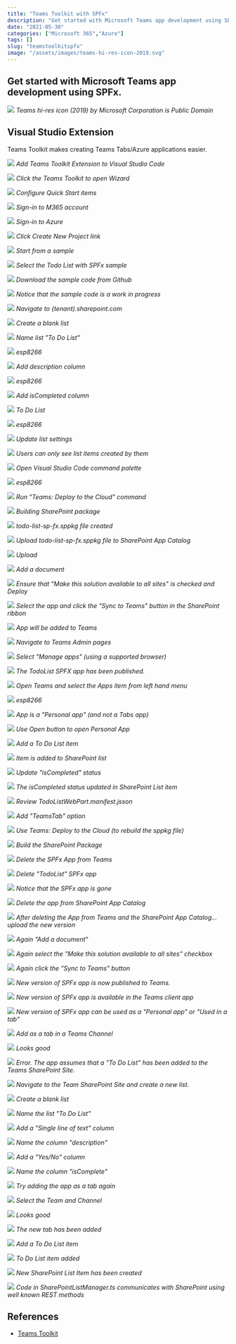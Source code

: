 ```yaml
---
title: "Teams Toolkit with SPFx"
description: "Get started with Microsoft Teams app development using SPFx."
date: "2021-05-30"
categories: ["Microsoft 365","Azure"]
tags: []
slug: "teamstoolkitspfx"
image: "/assets/images/teams-hi-res-icon-2019.svg"
---
```


## Get started with Microsoft Teams app development using SPFx.

![](/assets/images/teamstoolkitspfx/teams-hi-res-icon-2019.svg)
*Teams hi-res icon (2019) by Microsoft Corporation is Public Domain*


## Visual Studio Extension

Teams Toolkit makes creating Teams Tabs/Azure applications easier.

![](/assets/images/teamstoolkitspfx/screen-shot-2021-05-29-at-5.12.18-pm-1836x824.png)
*Add Teams Toolkit Extension to Visual Studio Code*

![](/assets/images/teamstoolkitspfx/screen-shot-2021-05-29-at-3.47.21-pm-294x84.png)
*Click the Teams Toolkit to open Wizard*

![](/assets/images/teamstoolkitspfx/screen-shot-2021-05-29-at-3.48.08-pm-1468x1114.png)
*Configure Quick Start items*

![](/assets/images/teamstoolkitspfx/screen-shot-2021-05-29-at-3.49.16-pm-748x282.png)
*Sign-in to M365 account*

![](/assets/images/teamstoolkitspfx/screen-shot-2021-05-29-at-3.49.23-pm-734x276.png)
*Sign-in to Azure*

![](/assets/images/teamstoolkitspfx/screen-shot-2021-05-29-at-3.49.33-pm-726x330.png)
*Click Create New Project link*

![](/assets/images/teamstoolkitspfx/screen-shot-2021-05-29-at-3.49.49-pm-1264x352.png)
*Start from a sample*

![](/assets/images/teamstoolkitspfx/screen-shot-2021-05-30-at-8.41.34-am-1256x516.png)
*Select the Todo List with SPFx sample*

![](/assets/images/teamstoolkitspfx/screen-shot-2021-05-30-at-8.41.56-am-536x476.png)
*Download the sample code from Github*

![](/assets/images/teamstoolkitspfx/screen-shot-2021-05-30-at-8.42.39-am-1380x416.png)
*Notice that the sample code is a work in progress*

![](/assets/images/teamstoolkitspfx/screen-shot-2021-05-30-at-8.47.47-am-1836x1138.png)
*Navigate to {tenant).sharepoint.com*

![](/assets/images/teamstoolkitspfx/screen-shot-2021-05-30-at-8.48.19-am-320x402.png)
*Create a blank list*

![](/assets/images/teamstoolkitspfx/screen-shot-2021-05-30-at-8.49.22-am-1194x810.png)
*Name list "To Do List"*

![](/assets/images/teamstoolkitspfx/screen-shot-2021-05-30-at-8.50.02-am-1628x584.png)
*esp8266*

![](/assets/images/teamstoolkitspfx/screen-shot-2021-05-30-at-8.50.55-am-838x648.png)
*Add description column*

![](/assets/images/teamstoolkitspfx/screen-shot-2021-05-30-at-8.51.09-am-1836x704.png)
*esp8266*

![](/assets/images/teamstoolkitspfx/screen-shot-2021-05-30-at-8.51.56-am-822x638.png)
*Add isCompleted column*

![](/assets/images/teamstoolkitspfx/screen-shot-2021-05-30-at-8.52.17-am-1766x1156.png)
*To Do List*

![](/assets/images/teamstoolkitspfx/screen-shot-2021-05-30-at-8.52.53-am-768x436.png)
*esp8266*

![](/assets/images/teamstoolkitspfx/screen-shot-2021-05-30-at-8.53.21-am-422x126.png)
*Update list settings*

![](/assets/images/teamstoolkitspfx/screen-shot-2021-05-30-at-8.53.38-am-730x216.png)
*Users can only see list items created by them*

![](/assets/images/teamstoolkitspfx/screen-shot-2021-05-30-at-8.55.11-am-556x106.png)
*Open Visual Studio Code command palette*

![](/assets/images/teamstoolkitspfx/screen-shot-2021-05-30-at-8.55.57-am-1232x154.png)
*esp8266*

![](/assets/images/teamstoolkitspfx/screen-shot-2021-05-30-at-8.56.08-am-536x706.png)
*Run "Teams: Deploy to the Cloud" command*

![](/assets/images/teamstoolkitspfx/screen-shot-2021-05-30-at-8.57.31-am-934x140.png)
*Building SharePoint package*

![](/assets/images/teamstoolkitspfx/screen-shot-2021-05-30-at-8.58.56-am-938x372.png)
*todo-list-sp-fx.sppkg file created*

![](/assets/images/teamstoolkitspfx/screen-shot-2021-05-30-at-8.59.30-am-1836x770.png)
*Upload todo-list-sp-fx.sppkg file to SharePoint App Catalog*

![](/assets/images/teamstoolkitspfx/screen-shot-2021-05-30-at-9.00.31-am-1836x1046.png)
*Upload*

![](/assets/images/teamstoolkitspfx/screen-shot-2021-05-30-at-9.00.50-am-1836x1012.png)
*Add a document*

![](/assets/images/teamstoolkitspfx/screen-shot-2021-05-30-at-9.01.35-am-1306x864.png)
*Ensure that "Make this solution available to all sites" is checked and Deploy*

![](/assets/images/teamstoolkitspfx/screen-shot-2021-05-30-at-9.05.30-am-1836x975.png)
*Select the app and click the "Sync to Teams" button in the SharePoint ribbon*

![](/assets/images/teamstoolkitspfx/screen-shot-2021-05-30-at-9.05.43-am-516x128.png)
*App will be added to Teams*

![](/assets/images/teamstoolkitspfx/screen-shot-2021-05-30-at-9.06.48-am-1050x660.png)
*Navigate to Teams Admin pages*

![](/assets/images/teamstoolkitspfx/screen-shot-2021-05-30-at-9.08.49-am-562x220.png)
*Select "Manage apps" (using a supported browser)*

![](/assets/images/teamstoolkitspfx/screen-shot-2021-05-30-at-9.09.21-am-1836x408.png)
*The TodoList SPFX app has been published.*

![](/assets/images/teamstoolkitspfx/screen-shot-2021-05-30-at-9.10.24-am-1836x836.png)
*Open Teams and select the Apps item from left hand menu*

![](/assets/images/teamstoolkitspfx/screen-shot-2021-05-30-at-9.10.37-am-1456x688.png)
*esp8266*

![](/assets/images/teamstoolkitspfx/screen-shot-2021-05-30-at-9.12.20-am-1226x648.png)
*App is a "Personal app" (and not a Tabs app)*

![](/assets/images/teamstoolkitspfx/screen-shot-2021-05-30-at-9.12.39-am-1836x1088.png)
*Use Open button to open Personal App*

![](/assets/images/teamstoolkitspfx/screen-shot-2021-05-30-at-9.12.53-am-1200x272.png)
*Add a To Do List item*

![](/assets/images/teamstoolkitspfx/screen-shot-2021-05-30-at-9.13.48-am-1638x710.png)
*Item is added to SharePoint list*

![](/assets/images/teamstoolkitspfx/screen-shot-2021-05-30-at-9.13.59-am-1268x352.png)
*Update "isCompleted" status*

![](/assets/images/teamstoolkitspfx/screen-shot-2021-05-30-at-9.14.08-am-1610x722.png)
*The isCompleted status updated in SharePoint List item*

![](/assets/images/teamstoolkitspfx/screen-shot-2021-05-30-at-9.17.09-am-1300x768.png)
*Review TodoListWebPart.manifest.jsson*

![](/assets/images/teamstoolkitspfx/screen-shot-2021-05-30-at-9.17.42-am-1118x214.png)
*Add "TeamsTab" option*

![](/assets/images/teamstoolkitspfx/screen-shot-2021-05-30-at-9.18.27-am-1242x168.png)
*Use Teams: Deploy to the Cloud (to rebuild the sppkg file)*

![](/assets/images/teamstoolkitspfx/screen-shot-2021-05-30-at-9.18.34-am-550x710.png)
*Build the SharePoint Package*

![](/assets/images/teamstoolkitspfx/screen-shot-2021-05-30-at-9.23.33-am-966x412.png)
*Delete the SPFx App from Teams*

![](/assets/images/teamstoolkitspfx/screen-shot-2021-05-30-at-9.23.43-am-1274x522.png)
*Delete "TodoList" SPFx app*

![](/assets/images/teamstoolkitspfx/screen-shot-2021-05-30-at-9.24.28-am-1690x488.png)
*Notice that the SPFx app is gone*

![](/assets/images/teamstoolkitspfx/screen-shot-2021-05-30-at-9.24.52-am-1338x746.png)
*Delete the app from SharePoint App Catalog*

![](/assets/images/teamstoolkitspfx/screen-shot-2021-05-30-at-9.25.15-am-1644x990.png)
*After deleting the App from Teams and the SharePoint App Catalog... upload the new version*

![](/assets/images/teamstoolkitspfx/screen-shot-2021-05-30-at-9.25.24-am-1764x986.png)
*Again "Add a document"*

![](/assets/images/teamstoolkitspfx/screen-shot-2021-05-30-at-9.25.39-am-1486x876.png)
*Again select the "Make this solution available to all sites" checkbox*

![](/assets/images/teamstoolkitspfx/screen-shot-2021-05-30-at-9.25.53-am-1302x880.png)
*Again click the "Sync to Teams" button*

![](/assets/images/teamstoolkitspfx/screen-shot-2021-05-30-at-9.26.31-am-1778x788.png)
*New version of SPFx app is now published to Teams.*

![](/assets/images/teamstoolkitspfx/screen-shot-2021-05-30-at-9.27.16-am-1836x765.png)
*New version of SPFx app is available in the Teams client app*

![](/assets/images/teamstoolkitspfx/screen-shot-2021-05-30-at-9.27.26-am-1498x752.png)
*New version of SPFx app can be used as a "Personal app" or "Used in a tab"*

![](/assets/images/teamstoolkitspfx/screen-shot-2021-05-30-at-9.28.18-am-1298x760.png)
*Add as a tab in a Teams Channel*

![](/assets/images/teamstoolkitspfx/screen-shot-2021-05-30-at-9.28.34-am-1276x1244.png)
*Looks good*

![](/assets/images/teamstoolkitspfx/screen-shot-2021-05-30-at-9.28.57-am-564x566.png)
*Error. The app assumes that a "To Do List" has been added to the Teams SharePoint Site.*

![](/assets/images/teamstoolkitspfx/screen-shot-2021-05-30-at-9.30.00-am-1254x640.png)
*Navigate to the Team SharePoint Site and create a new list.*

![](/assets/images/teamstoolkitspfx/screen-shot-2021-05-30-at-9.30.08-am-324x406.png)
*Create a blank list*

![](/assets/images/teamstoolkitspfx/screen-shot-2021-05-30-at-9.31.31-am-1214x820.png)
*Name the list "To Do List"*

![](/assets/images/teamstoolkitspfx/screen-shot-2021-05-30-at-9.31.59-am-1582x546.png)
*Add a "Single line of text" column*

![](/assets/images/teamstoolkitspfx/screen-shot-2021-05-30-at-9.32.10-am-782x658.png)
*Name the column "description"*

![](/assets/images/teamstoolkitspfx/screen-shot-2021-05-30-at-9.32.32-am-1558x592.png)
*Add a "Yes/No" column*

![](/assets/images/teamstoolkitspfx/screen-shot-2021-05-30-at-9.32.40-am-786x630.png)
*Name the column "isComplete"*

![](/assets/images/teamstoolkitspfx/screen-shot-2021-05-30-at-9.34.11-am-1216x694.png)
*Try adding the app as a tab again*

![](/assets/images/teamstoolkitspfx/screen-shot-2021-05-30-at-9.34.24-am-1308x780.png)
*Select the Team and Channel*

![](/assets/images/teamstoolkitspfx/screen-shot-2021-05-30-at-9.34.37-am-1234x1230.png)
*Looks good*

![](/assets/images/teamstoolkitspfx/screen-shot-2021-05-30-at-9.34.51-am-1836x1073.png)
*The new tab has been added*

![](/assets/images/teamstoolkitspfx/screen-shot-2021-05-30-at-9.35.11-am-822x376.png)
*Add a To Do List item*

![](/assets/images/teamstoolkitspfx/screen-shot-2021-05-30-at-9.35.21-am-820x422.png)
*To Do List item added*

![](/assets/images/teamstoolkitspfx/screen-shot-2021-05-30-at-9.35.33-am-1836x962.png)
*New SharePoint List Item has been created*

![](/assets/images/teamstoolkitspfx/screen-shot-2021-05-30-at-9.37.04-am-1836x1056.png)
*Code in SharePointListManager.ts communicates with SharePoint using well known REST methods*
## References

- [Teams Toolkit](https://docs.microsoft.com/en-us/microsoftteams/platform/get-started/prerequisites?tabs=vscode)
